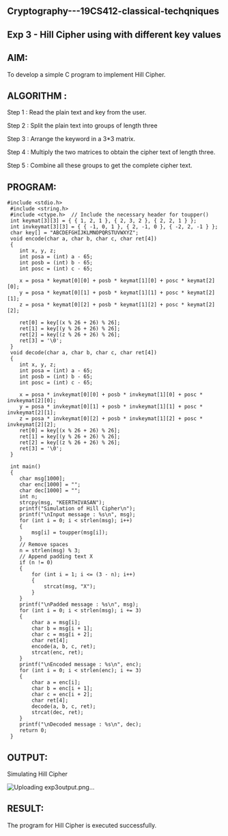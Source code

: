 ## Cryptography---19CS412-classical-techqniques

## Exp 3 - Hill Cipher using with different key values

## AIM:

To develop a simple C program to implement Hill Cipher.

## ALGORITHM :

Step 1 : Read the plain text and key from the user.

Step 2 : Split the plain text into groups of length three

Step 3 : Arrange the keyword in a 3*3 matrix.

Step 4 : Multiply the two matrices to obtain the cipher text of length three.

Step 5 : Combine all these groups to get the complete cipher text.

## PROGRAM:

```
#include <stdio.h>
 #include <string.h>
 #include <ctype.h>  // Include the necessary header for toupper()
 int keymat[3][3] = { { 1, 2, 1 }, { 2, 3, 2 }, { 2, 2, 1 } };
 int invkeymat[3][3] = { { -1, 0, 1 }, { 2, -1, 0 }, { -2, 2, -1 } };
 char key[] = "ABCDEFGHIJKLMNOPQRSTUVWXYZ";
 void encode(char a, char b, char c, char ret[4]) 
 {
    int x, y, z;
    int posa = (int) a - 65;
    int posb = (int) b - 65;
    int posc = (int) c - 65;
    
    x = posa * keymat[0][0] + posb * keymat[1][0] + posc * keymat[2][0];
    y = posa * keymat[0][1] + posb * keymat[1][1] + posc * keymat[2][1];
    z = posa * keymat[0][2] + posb * keymat[1][2] + posc * keymat[2][2];
    
    ret[0] = key[(x % 26 + 26) % 26];
    ret[1] = key[(y % 26 + 26) % 26];
    ret[2] = key[(z % 26 + 26) % 26];
    ret[3] = '\0';
 }
 void decode(char a, char b, char c, char ret[4]) 
 {
    int x, y, z;
    int posa = (int) a - 65;
    int posb = (int) b - 65;
    int posc = (int) c - 65;
    
    x = posa * invkeymat[0][0] + posb * invkeymat[1][0] + posc * invkeymat[2][0];
    y = posa * invkeymat[0][1] + posb * invkeymat[1][1] + posc * invkeymat[2][1];
    z = posa * invkeymat[0][2] + posb * invkeymat[1][2] + posc * invkeymat[2][2];
    ret[0] = key[(x % 26 + 26) % 26];
    ret[1] = key[(y % 26 + 26) % 26];
    ret[2] = key[(z % 26 + 26) % 26];
    ret[3] = '\0';
 }
 
 int main() 
 {
    char msg[1000];
    char enc[1000] = "";
    char dec[1000] = "";
    int n;
    strcpy(msg, "KEERTHIVASAN");
    printf("Simulation of Hill Cipher\n");
    printf("\nInput message : %s\n", msg);
    for (int i = 0; i < strlen(msg); i++) 
    {
        msg[i] = toupper(msg[i]);
    }
    // Remove spaces
    n = strlen(msg) % 3;
    // Append padding text X
    if (n != 0) 
    {
        for (int i = 1; i <= (3 - n); i++) 
        {
            strcat(msg, "X");
        }
    }
    printf("\nPadded message : %s\n", msg);
    for (int i = 0; i < strlen(msg); i += 3) 
    {
        char a = msg[i];
        char b = msg[i + 1];
        char c = msg[i + 2];
        char ret[4];
        encode(a, b, c, ret);
        strcat(enc, ret);
    }
    printf("\nEncoded message : %s\n", enc);
    for (int i = 0; i < strlen(enc); i += 3)
    {
        char a = enc[i];
        char b = enc[i + 1];
        char c = enc[i + 2];
        char ret[4];
        decode(a, b, c, ret);
        strcat(dec, ret);
    }
    printf("\nDecoded message : %s\n", dec);    
    return 0;
 }
```

## OUTPUT:

Simulating Hill Cipher

![Uploading exp3output.png…]()

## RESULT:
The program for Hill Cipher is executed successfully.
